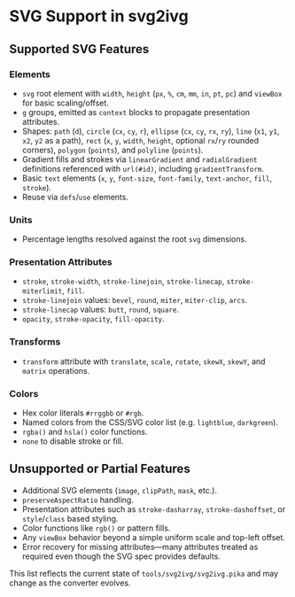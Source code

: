 # SVG Support in svg2ivg

## Supported SVG Features

### Elements

-   `svg` root element with `width`, `height` (`px`, `%`, `cm`, `mm`, `in`, `pt`, `pc`) and `viewBox` for basic scaling/offset.
-   `g` groups, emitted as `context` blocks to propagate presentation attributes.
-   Shapes: `path` (`d`), `circle` (`cx`, `cy`, `r`), `ellipse` (`cx`, `cy`, `rx`, `ry`), `line` (`x1`, `y1`, `x2`, `y2` as a path), `rect` (`x`, `y`, `width`, `height`, optional `rx`/`ry` rounded corners), `polygon` (`points`), and `polyline` (`points`).
-   Gradient fills and strokes via `linearGradient` and `radialGradient` definitions referenced with `url(#id)`, including `gradientTransform`.
-   Basic `text` elements (`x`, `y`, `font-size`, `font-family`, `text-anchor`, `fill`, `stroke`).
-   Reuse via `defs`/`use` elements.

### Units

-   Percentage lengths resolved against the root `svg` dimensions.

### Presentation Attributes

-   `stroke`, `stroke-width`, `stroke-linejoin`, `stroke-linecap`, `stroke-miterlimit`, `fill`.
-   `stroke-linejoin` values: `bevel`, `round`, `miter`, `miter-clip`, `arcs`.
-   `stroke-linecap` values: `butt`, `round`, `square`.
-   `opacity`, `stroke-opacity`, `fill-opacity`.

### Transforms

-   `transform` attribute with `translate`, `scale`, `rotate`, `skewX`, `skewY`, and `matrix` operations.

### Colors

-   Hex color literals `#rrggbb` or `#rgb`.
-   Named colors from the CSS/SVG color list (e.g. `lightblue`, `darkgreen`).
-   `rgba()` and `hsla()` color functions.
-   `none` to disable stroke or fill.

## Unsupported or Partial Features

-   Additional SVG elements (`image`, `clipPath`, `mask`, etc.).
-   `preserveAspectRatio` handling.
-   Presentation attributes such as `stroke-dasharray`, `stroke-dashoffset`, or `style`/`class` based styling.
-   Color functions like `rgb()` or pattern fills.
-   Any `viewBox` behavior beyond a simple uniform scale and top-left offset.
-   Error recovery for missing attributes—many attributes treated as required even though the SVG spec provides defaults.

This list reflects the current state of `tools/svg2ivg/svg2ivg.pika` and may change as the converter evolves.
